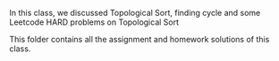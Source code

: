 In this class, we discussed Topological Sort, finding cycle and some Leetcode HARD problems on Topological Sort

This folder contains all the assignment and homework solutions of this class.
